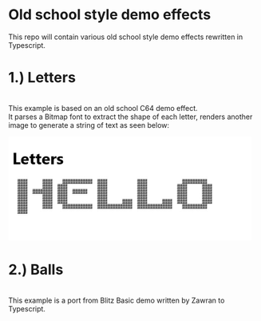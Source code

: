 # Old school style demo effects

This repo will contain various old school style demo effects rewritten in Typescript.

# 1.) Letters #
<br>This example is based on an old school C64 demo effect.<br>
It parses a Bitmap font to extract the shape of each letter, renders another image to generate a string of text as seen below:

![](Letters.jpg)

# 2.) Balls #
<br>This example is a port from Blitz Basic demo written by Zawran to Typescript.